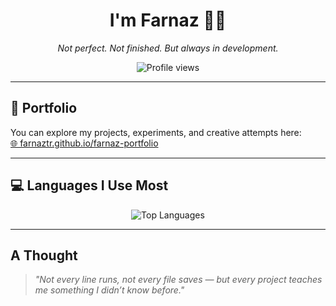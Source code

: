 <h1 align="center">I'm Farnaz 👩‍💻</h1>
<p align="center"><i>Not perfect. Not finished. But always in development.</i></p>

<p align="center">
  <img src="https://komarev.com/ghpvc/?username=farnaztr&label=Profile%20views&color=27ae60&style=flat" alt="Profile views" />
</p>

---

## 🔗 Portfolio

You can explore my projects, experiments, and creative attempts here:  
[🌐 farnaztr.github.io/farnaz-portfolio](https://farnaztr.github.io/farnaz-portfolio/)

---

## 💻 Languages I Use Most

<p align="center">
  <img src="https://github-readme-stats.vercel.app/api/top-langs/?username=farnaztr&layout=compact&langs_count=8&theme=default" alt="Top Languages" />
</p>

---

## A Thought

> _"Not every line runs, not every file saves — but every project teaches me something I didn’t know before."_
